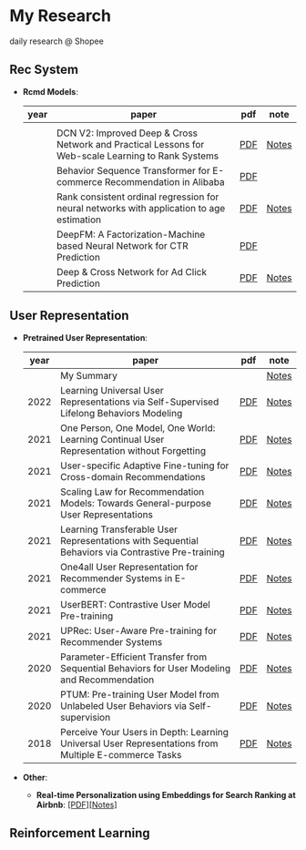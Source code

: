 # My Research

daily research @ Shopee 

## Rec System

- **Rcmd Models**:

  | year | paper                                                        | pdf                                         | note                  |
  | ---- | ------------------------------------------------------------ | ------------------------------------------- | --------------------- |
  |      |                                                              |                                             |                       |
  |      | DCN V2: Improved Deep & Cross Network and Practical Lessons for Web-scale Learning to Rank Systems | [PDF](https://arxiv.org/pdf/2008.13535.pdf) | [Notes](./rec/dcn.md) |
  |      | Behavior Sequence Transformer for E-commerce Recommendation in Alibaba | [PDF](https://arxiv.org/abs/1905.06874)     |                       |
  |      | Rank consistent ordinal regression for neural networks with application to age estimation | [PDF](https://arxiv.org/pdf/1901.07884.pdf) | [Notes](./rec/dcn.md) |
  |      | DeepFM: A Factorization-Machine based Neural Network for CTR Prediction | [PDF](https://arxiv.org/pdf/1703.04247.pdf) |                       |
  |      | Deep & Cross Network for Ad Click Prediction                 | [PDF](https://arxiv.org/pdf/1708.05123.pdf) | [Notes](./rec/dcn.md) |

  

## User Representation  

- **Pretrained User Representation**:
  
  | year | paper                                                        | pdf                                                         | note                            |
  | ---- | ------------------------------------------------------------ | ----------------------------------------------------------- | ------------------------------- |
  |      | My Summary                                                   |                                                             | [Notes](./User/my_summary.md)   |
  | 2022 | Learning Universal User Representations via Self-Supervised Lifelong Behaviors Modeling | [PDF](https://openreview.net/pdf?id=YTtMaJUN_uc)            | [Notes](./User/lifelonge_ur.md) |
  | 2021 | One Person, One Model, One World: Learning Continual User Representation without Forgetting | [PDF](https://arxiv.org/pdf/2009.13724.pdf)                 | [Notes](./User/depth.md)        |
  | 2021 | User-specific Adaptive Fine-tuning for Cross-domain Recommendations | [PDF](https://arxiv.org/pdf/2106.07864.pdf)                 | [Notes](./User/us_rec.md)       |
  | 2021 | Scaling Law for Recommendation Models: Towards General-purpose User Representations | [PDF](https://arxiv.org/pdf/2111.11294.pdf)                 | [Notes](./User/gpur.md)         |
  | 2021 | Learning Transferable User Representations with Sequential Behaviors via Contrastive Pre-training | [PDF](https://xinxin-me.github.io/papers/ICDM2021.pdf)      | [Notes](./User/tur.md)          |
  | 2021 | One4all User Representation for Recommender Systems in E-commerce | [PDF](https://arxiv.org/pdf/2106.00573.pdf)                 | [Notes](./User/shopperbert.md)  |
  | 2021 | UserBERT: Contrastive User Model Pre-training                | [PDF](https://arxiv.org/pdf/2109.01274.pdf)                 | [Notes](./User/userbert.md)     |
  | 2021 | UPRec: User-Aware Pre-training for Recommender Systems       | [PDF](https://arxiv.org/pdf/2102.10989.pdf)                 | [Notes](./User/uprec.md)        |
  | 2020 | Parameter-Efficient Transfer from Sequential Behaviors for User Modeling and Recommendation | [PDF](https://arxiv.org/pdf/2001.04253.pdf)                 | [Notes](./User/peter_rec.md)    |
  | 2020 | PTUM: Pre-training User Model from Unlabeled User Behaviors via Self-supervision | [PDF](https://aclanthology.org/2020.findings-emnlp.174.pdf) | [Notes](./User/ptum.md)         |
  | 2018 | Perceive Your Users in Depth: Learning Universal User Representations from Multiple E-commerce Tasks | [PDF](https://arxiv.org/pdf/1805.10727.pdf)                 | [Notes](./User/depth.md)        |
  
- **Other**:
  
  - **Real-time Personalization using Embeddings for Search Ranking at Airbnb**: [[PDF]](https://dl.acm.org/doi/pdf/10.1145/3219819.3219885)[[Notes]](./User/airbnb_emb.md)

## Reinforcement Learning



  

